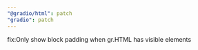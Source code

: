```yaml
---
"@gradio/html": patch
"gradio": patch
---
```


fix:Only show block padding when gr.HTML has visible elements
